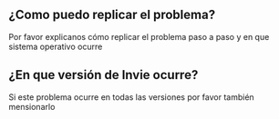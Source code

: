 ## ¿Como puedo replicar el problema?
Por favor explicanos cómo replicar el problema paso a paso y en que sistema operativo ocurre
## ¿En que versión de Invie ocurre?
Si este problema ocurre en todas las versiones por favor también mensionarlo
